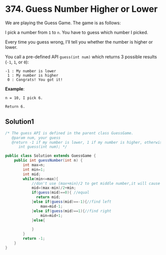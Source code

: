# 374. Guess Number Higher or Lower
We are playing the Guess Game. The game is as follows:

I pick a number from ``1`` to ``n``. You have to guess which number I picked.

Every time you guess wrong, I'll tell you whether the number is higher or lower.

You call a pre-defined API ``guess(int num)`` which returns 3 possible results (``-1``, ``1``, or ``0``):
```
-1 : My number is lower
 1 : My number is higher
 0 : Congrats! You got it!
```
**Example**:
```
n = 10, I pick 6.

Return 6.
```
## Solution1
``` java
/* The guess API is defined in the parent class GuessGame.
   @param num, your guess
   @return -1 if my number is lower, 1 if my number is higher, otherwise return 0
      int guess(int num); */

public class Solution extends GuessGame {
    public int guessNumber(int n) {
        int max=n;
        int min=1;
        int mid;
        while(min<=max){
            //don't use (max+min)/2 to get middle number,it will cause TLE
            mid=(max-min)/2+min;
            if(guess(mid)==0){ //equal
              return mid;
            }else if(guess(mid)==-1){//find left
                max=mid-1;
            }else if(guess(mid)==1){//find right
                min=mid+1;
            }else{
                
            }  
        }
        return -1;
    }
}
```
